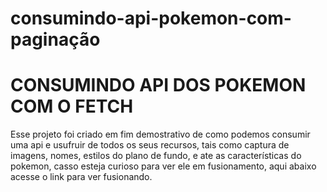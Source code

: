 # consumindo-api-pokemon-com-paginação

# CONSUMINDO API DOS POKEMON COM O FETCH

Esse projeto foi criado em fim demostrativo de como podemos consumir uma api e usufruir de todos os seus recursos, tais como captura de imagens, nomes, estilos do plano de fundo, e ate as características do pokemon, casso esteja curioso para ver ele em fusionamento, aqui abaixo acesse o link para ver fusionando.
